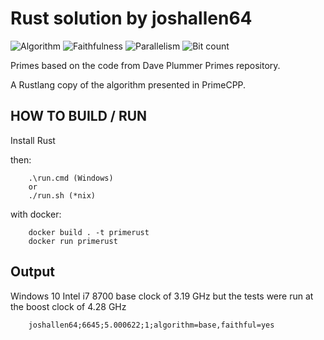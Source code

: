 # Rust solution by joshallen64

![Algorithm](https://img.shields.io/badge/Algorithm-base-green)
![Faithfulness](https://img.shields.io/badge/Faithful-yes-green)
![Parallelism](https://img.shields.io/badge/Parallel-no-green)
![Bit count](https://img.shields.io/badge/Bits-unknown-yellowgreen)

Primes based on the code from Dave Plummer Primes repository.

A Rustlang copy of the algorithm presented in PrimeCPP.

## HOW TO BUILD / RUN

Install Rust

then:

```
    .\run.cmd (Windows)
    or
    ./run.sh (*nix)
```

with docker:

```
    docker build . -t primerust
    docker run primerust
```

## Output

Windows 10 Intel i7 8700 base clock of 3.19 GHz but the tests were run at the boost clock of 4.28 GHz

```
    joshallen64;6645;5.000622;1;algorithm=base,faithful=yes
```

